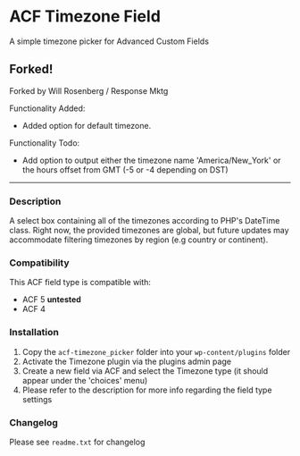 # ACF Timezone Field

A simple timezone picker for Advanced Custom Fields

## Forked!

Forked by Will Rosenberg / Response Mktg

Functionality Added:
* Added option for default timezone.

Functionality Todo:
* Add option to output either the timezone name 'America/New_York' or the hours offset from GMT (-5 or -4 depending on DST)

-----------------------

### Description

A select box containing all of the timezones according to PHP's DateTime class. Right now, the provided timezones are global, but future updates may accommodate filtering timezones by region (e.g country or continent).

### Compatibility

This ACF field type is compatible with:
* ACF 5 **untested**
* ACF 4

### Installation

1. Copy the `acf-timezone_picker` folder into your `wp-content/plugins` folder
2. Activate the Timezone plugin via the plugins admin page
3. Create a new field via ACF and select the Timezone type (it should appear under the 'choices' menu)
4. Please refer to the description for more info regarding the field type settings

### Changelog
Please see `readme.txt` for changelog
